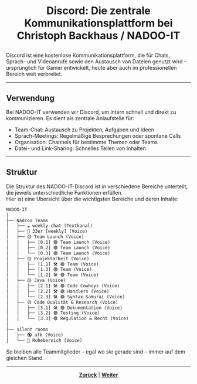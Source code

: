 # <p align="center">**Discord: Die zentrale Kommunikationsplattform bei Christoph Backhaus / NADOO-IT**</p>

Discord ist eine kostenlose Kommunikationsplattform, die für Chats, Sprach- und Videoanrufe sowie den Austausch von Dateien genutzt wird – ursprünglich für Gamer entwickelt, heute aber auch im professionellen Bereich weit verbreitet.

---

## Verwendung

Bei NADOO-IT verwenden wir Discord, um intern schnell und direkt zu kommunizieren. Es dient als zentrale Anlaufstelle für:

- Team-Chat: Austausch zu Projekten, Aufgaben und Ideen
- Sprach-Meetings: Regelmäßige Besprechungen oder spontane Calls
- Organisation: Channels für bestimmte Themen oder Teams
- Datei- und Link-Sharing: Schnelles Teilen von Inhalten

---

## Struktur

Die Struktur des NADOO-IT-Discord ist in verschiedene Bereiche unterteilt, die jeweils unterschiedliche Funktionen erfüllen.  
Hier ist eine Übersicht über die wichtigsten Bereiche und deren Inhalte:

```txt
NADOO-IT
│
├── Nadcoo Teams
│   ├── ☁️ weekly-chat (Textkanal)
│   ├── 🔴 33er [weekly] (Voice)
│   ├── 🟡 Team Launch (Voice)
│   │   ├── [0.1] 🟢 Team Launch (Voice)
│   │   ├── [0.2] 🟢 Team Launch (Voice)
│   │   └── [0.3] 🟢 Team Launch (Voice)
│   ├── 🟡 Projektarbeit (Voice)
│   │   ├── [1.1] 🛠️ 🟢 Team (Voice)
│   │   ├── [1.3] 🟢 Team (Voice)
│   │   └── [1.2] 🛠️ 🟢 Team (Voice)
│   ├── 🟡 Java (Voice)
│   │   ├── [2.1] 🛠️ 🟢 Code Cowboys (Voice)
│   │   ├── [2.2] 🛠️ 🟢 Handlers (Voice)
│   │   └── [2.3] 🛠️ 🟢 Syntax Samurai (Voice)
│   ├── 🟡 Code Qualität & Research (Voice)
│   │   ├── [3.1] 🛠️ 🟢 Dokumentation (Voice)
│   │   ├── [3.2] 🟢 Testing (Voice)
│   │   └── [3.3] 🟢 Regulation & Recht (Voice)
│
├── silent rooms
│   ├── 🔇 afk (Voice)
│   └── 🌿 Ruhebereich (Voice)
```

So bleiben alle Teammitglieder – egal wo sie gerade sind – immer auf dem gleichen Stand.

---

<p align="center"><a href="/docs/05-kommunikation/README.md"><strong>Zurück</strong></a> | <a href="/docs/05-kommunikation/01-discord/01-einrichtung/README.md"><strong>Weiter</strong></a></p>
